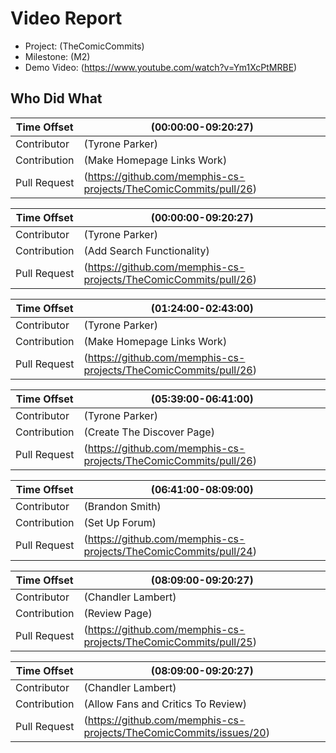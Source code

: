 # Video Report

- Project: (TheComicCommits)
- Milestone: (M2)
- Demo Video: (https://www.youtube.com/watch?v=Ym1XcPtMRBE)

## Who Did What

| Time Offset  | (00:00:00-09:20:27) |
| ------------ | ----- |
| Contributor  | (Tyrone Parker) |
| Contribution | (Make Homepage Links Work) |
| Pull Request | (https://github.com/memphis-cs-projects/TheComicCommits/pull/26) |

| Time Offset  | (00:00:00-09:20:27) |
| ------------ | ----- |
| Contributor  | (Tyrone Parker) |
| Contribution | (Add Search Functionality) |
| Pull Request | (https://github.com/memphis-cs-projects/TheComicCommits/pull/26) |

| Time Offset  | (01:24:00-02:43:00) |
| ------------ | ----- |
| Contributor  | (Tyrone Parker) |
| Contribution | (Make Homepage Links Work) |
| Pull Request | (https://github.com/memphis-cs-projects/TheComicCommits/pull/26) |

| Time Offset  | (05:39:00-06:41:00) |
| ------------ | ----- |
| Contributor  | (Tyrone Parker) |
| Contribution | (Create The Discover Page) |
| Pull Request | (https://github.com/memphis-cs-projects/TheComicCommits/pull/26) |

| Time Offset  | (06:41:00-08:09:00) |
| ------------ | ----- |
| Contributor  | (Brandon Smith) |
| Contribution | (Set Up Forum) |
| Pull Request | (https://github.com/memphis-cs-projects/TheComicCommits/pull/24) |

| Time Offset  | (08:09:00-09:20:27) |
| ------------ | ----- |
| Contributor  | (Chandler Lambert) |
| Contribution | (Review Page) |
| Pull Request | (https://github.com/memphis-cs-projects/TheComicCommits/pull/25) |

| Time Offset  | (08:09:00-09:20:27) |
| ------------ | ----- |
| Contributor  | (Chandler Lambert) |
| Contribution | (Allow Fans and Critics To Review) |
| Pull Request | (https://github.com/memphis-cs-projects/TheComicCommits/issues/20) |


